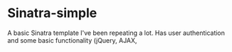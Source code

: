 Sinatra-simple
==============

A basic Sinatra template I've been repeating a lot. Has user authentication and some basic functionality (jQuery, AJAX, 